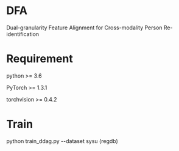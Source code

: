 # DFA
Dual-granularity Feature Alignment for Cross-modality Person Re-identification

# Requirement
python >= 3.6

PyTorch >= 1.3.1

torchvision >= 0.4.2

# Train
python train_ddag.py --dataset sysu (regdb)


